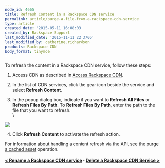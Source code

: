 ```yaml
---
node_id: 4665
title: Refresh Content in a Rackspace CDN service
permalink: article/purge-a-file-from-a-rackspace-cdn-service
type: article
created_date: '2015-05-11 16:08:03'
created_by: Rackspace Support
last_modified_date: '2015-11-11 22:3705'
last_modified_by: catherine.richardson
products: Rackspace CDN
body_format: tinymce
---
```


To refresh the content in a Rackspace CDN service, follow these steps:

1. Access CDN as described in [Access Rackspace
CDN](https://www.rackspace.com/knowledge_center/article/access-rackspace-cdn).

2. In the list of CDN services, click the gear icon beside the service
and select **Refresh Content**.

3. In the popup dialog box, indicate if you want to **Refresh All
Files** or **Refresh Files By Path**. To **Refresh Files By Path**,
enter the path to the file that you want to refresh.\
 \

![](/knowledge_center/sites/default/files/field/image/Screen%20Shot%202015-10-02%20at%2012.39.54%20PM.png)

 

4. Click **Refresh Content** to activate the refresh action.

For information about handling a content refresh via the API, see the
[purge a cached
asset](https://developer.rackspace.com/docs/cdn/v1/developer-guide/#purge-a-cached-asset)
operation.

 

#### [\< Rename a Rackspace CDN service](https://www.rackspace.com/knowledge_center/article/rename-a-rackspace-cdn-service)    -    [Delete a Rackspace CDN Service \>](https://www.rackspace.com/knowledge_center/article/delete-a-rackspace-cdn-service)

 

 

 


